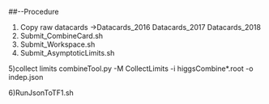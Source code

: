 ##--Procedure
1) Copy raw datacards
->Datacards_2016 Datacards_2017 Datacards_2018
2) Submit_CombineCard.sh
3) Submit_Workspace.sh
4) Submit_AsymptoticLimits.sh



5)collect limits
combineTool.py -M CollectLimits -i higgsCombine*.root -o indep.json

6)RunJsonToTF1.sh